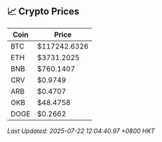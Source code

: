 ## 📈 Crypto Prices

| Coin | Price |
| ---- | ----- |
| BTC | $117242.6326 |
| ETH | $3731.2025 |
| BNB | $760.1407 |
| CRV | $0.9749 |
| ARB | $0.4707 |
| OKB | $48.4758 |
| DOGE | $0.2662 |

_Last Updated: 2025-07-22 12:04:40.97 +0800 HKT_